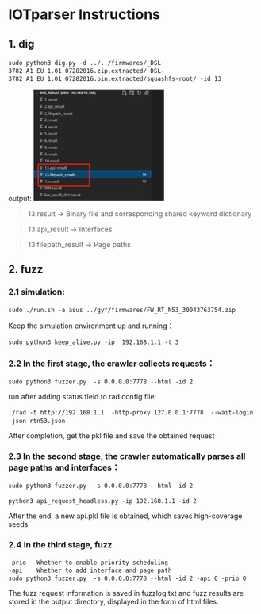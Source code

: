 # IOTparser Instructions
## 1. dig 

```
sudo python3 dig.py -d ../../firmwares/_DSL-3782_A1_EU_1.01_07282016.zip.extracted/_DSL-3782_A1_EU_1.01_07282016.bin.extracted/squashfs-root/ -id 13
```

output:
<img src="info.png" alt="info" style="zoom:50%;" />

> 13.result -> Binary file and corresponding shared keyword dictionary

> 13.api_result ->          Interfaces

> 13.filepath_result ->     Page paths



## 2. fuzz


### 2.1 simulation:
`sudo ./run.sh -a asus ../gyf/firmwares/FW_RT_N53_30043763754.zip`

Keep the simulation environment up and running：

`sudo python3 keep_alive.py -ip  192.168.1.1 -t 3`

### 2.2 In the first stage, the crawler collects requests：

`sudo python3 fuzzer.py  -s 0.0.0.0:7778 --html -id 2`

run after adding status field to rad config file:

`./rad -t http://192.168.1.1  -http-proxy 127.0.0.1:7778  --wait-login -json rtn53.json`

After completion, get the pkl file and save the obtained request

### 2.3 In the second stage, the crawler automatically parses all page paths and interfaces：

`sudo python3 fuzzer.py  -s 0.0.0.0:7778 --html -id 2`

`python3 api_request_headless.py -ip 192.168.1.1 -id 2`

After the end, a new api.pkl file is obtained, which saves high-coverage seeds

### 2.4 In the third stage, fuzz
```
-prio   Whether to enable priority scheduling
-api    Whether to add interface and page path
sudo python3 fuzzer.py  -s 0.0.0.0:7778 --html -id 2 -api 0 -prio 0
```

The fuzz request information is saved in fuzzlog.txt and fuzz results are stored in the output directory, displayed in the form of html files.

